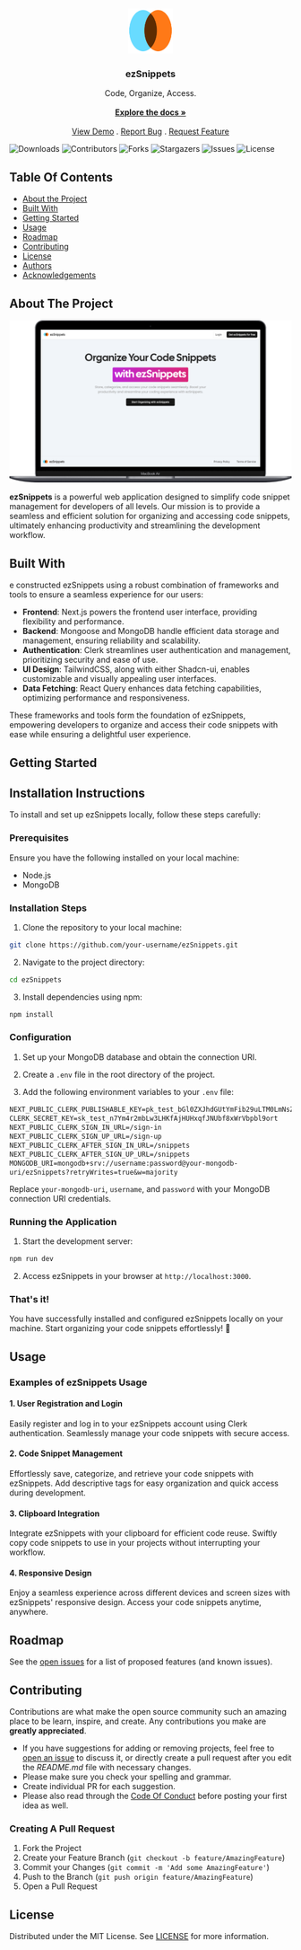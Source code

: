 <br/>
<p align="center">
  <a href="https://github.com/MeerUzairWasHere/ezSnippets">
    <img src="https://raw.githubusercontent.com/MeerUzairWasHere/ezSnippets/19ef06f5006f111f6349d380ccfe6305b87e6ce6/public/logo.svg" alt="Logo" width="80" height="80">
  </a>

  <h3 align="center">ezSnippets</h3>

  <p align="center">
    Code, Organize, Access.
    <br/>
    <br/>
    <a href="https://github.com/MeerUzairWasHere/ezSnippets"><strong>Explore the docs »</strong></a>
    <br/>
    <br/>
    <a href="https://github.com/MeerUzairWasHere/ezSnippets">View Demo</a>
    .
    <a href="https://github.com/MeerUzairWasHere/ezSnippets/issues">Report Bug</a>
    .
    <a href="https://github.com/MeerUzairWasHere/ezSnippets/issues">Request Feature</a>
  </p>
</p>

![Downloads](https://img.shields.io/github/downloads/MeerUzairWasHere/ezSnippets/total) ![Contributors](https://img.shields.io/github/contributors/MeerUzairWasHere/ezSnippets?color=dark-green) ![Forks](https://img.shields.io/github/forks/MeerUzairWasHere/ezSnippets?style=social) ![Stargazers](https://img.shields.io/github/stars/MeerUzairWasHere/ezSnippets?style=social) ![Issues](https://img.shields.io/github/issues/MeerUzairWasHere/ezSnippets) ![License](https://img.shields.io/github/license/MeerUzairWasHere/ezSnippets) 

## Table Of Contents

* [About the Project](#about-the-project)
* [Built With](#built-with)
* [Getting Started](#getting-started)
* [Usage](#usage)
* [Roadmap](#roadmap)
* [Contributing](#contributing)
* [License](#license)
* [Authors](#authors)
* [Acknowledgements](#acknowledgements)

## About The Project

![Screen Shot](https://raw.githubusercontent.com/MeerUzairWasHere/ezSnippets/main/demo.png)

<b>ezSnippets</b> is a powerful web application designed to simplify code snippet management for developers of all levels. Our mission is to provide a seamless and efficient solution for organizing and accessing code snippets, ultimately enhancing productivity and streamlining the development workflow.

## Built With

e constructed ezSnippets using a robust combination of frameworks and tools to ensure a seamless experience for our users:

- **Frontend**: Next.js powers the frontend user interface, providing flexibility and performance.
- **Backend**: Mongoose and MongoDB handle efficient data storage and management, ensuring reliability and scalability.
- **Authentication**: Clerk streamlines user authentication and management, prioritizing security and ease of use.
- **UI Design**: TailwindCSS, along with either Shadcn-ui, enables customizable and visually appealing user interfaces.
- **Data Fetching**: React Query enhances data fetching capabilities, optimizing performance and responsiveness.

These frameworks and tools form the foundation of ezSnippets, empowering developers to organize and access their code snippets with ease while ensuring a delightful user experience.

## Getting Started

## Installation Instructions

To install and set up ezSnippets locally, follow these steps carefully:

### Prerequisites

Ensure you have the following installed on your local machine:

- Node.js
- MongoDB

### Installation Steps

1. Clone the repository to your local machine:

```bash
git clone https://github.com/your-username/ezSnippets.git
```

2. Navigate to the project directory:

```bash
cd ezSnippets
```

3. Install dependencies using npm:

```bash
npm install
```

### Configuration

1. Set up your MongoDB database and obtain the connection URI.

2. Create a `.env` file in the root directory of the project.

3. Add the following environment variables to your `.env` file:

```
NEXT_PUBLIC_CLERK_PUBLISHABLE_KEY=pk_test_bGl0ZXJhdGUtYmFib29uLTM0LmNsZXJrLmFjY291bnRzLmRldiQ
CLERK_SECRET_KEY=sk_test_n7Ym4r2mbLw3LHKfAjHUHxqfJNUbf8xWrVbpbl9ort
NEXT_PUBLIC_CLERK_SIGN_IN_URL=/sign-in
NEXT_PUBLIC_CLERK_SIGN_UP_URL=/sign-up
NEXT_PUBLIC_CLERK_AFTER_SIGN_IN_URL=/snippets
NEXT_PUBLIC_CLERK_AFTER_SIGN_UP_URL=/snippets
MONGODB_URI=mongodb+srv://username:password@your-mongodb-uri/ezSnippets?retryWrites=true&w=majority
```

Replace `your-mongodb-uri`, `username`, and `password` with your MongoDB connection URI credentials.

### Running the Application

1. Start the development server:

```bash
npm run dev
```

2. Access ezSnippets in your browser at `http://localhost:3000`.

### That's it!

You have successfully installed and configured ezSnippets locally on your machine. Start organizing your code snippets effortlessly! 🚀

## Usage

### Examples of ezSnippets Usage

#### 1. User Registration and Login


Easily register and log in to your ezSnippets account using Clerk authentication. Seamlessly manage your code snippets with secure access.

#### 2. Code Snippet Management


Effortlessly save, categorize, and retrieve your code snippets with ezSnippets. Add descriptive tags for easy organization and quick access during development.

#### 3. Clipboard Integration


Integrate ezSnippets with your clipboard for efficient code reuse. Swiftly copy code snippets to use in your projects without interrupting your workflow.

#### 4. Responsive Design


Enjoy a seamless experience across different devices and screen sizes with ezSnippets' responsive design. Access your code snippets anytime, anywhere.
 

## Roadmap

See the [open issues](https://github.com/MeerUzairWasHere/ezSnippets/issues) for a list of proposed features (and known issues).

## Contributing

Contributions are what make the open source community such an amazing place to be learn, inspire, and create. Any contributions you make are **greatly appreciated**.
* If you have suggestions for adding or removing projects, feel free to [open an issue](https://github.com/MeerUzairWasHere/ezSnippets/issues/new) to discuss it, or directly create a pull request after you edit the *README.md* file with necessary changes.
* Please make sure you check your spelling and grammar.
* Create individual PR for each suggestion.
* Please also read through the [Code Of Conduct](https://github.com/MeerUzairWasHere/ezSnippets/blob/main/CODE_OF_CONDUCT.md) before posting your first idea as well.

### Creating A Pull Request

1. Fork the Project
2. Create your Feature Branch (`git checkout -b feature/AmazingFeature`)
3. Commit your Changes (`git commit -m 'Add some AmazingFeature'`)
4. Push to the Branch (`git push origin feature/AmazingFeature`)
5. Open a Pull Request

## License

Distributed under the MIT License. See [LICENSE](https://github.com/MeerUzairWasHere/ezSnippets/blob/main/LICENSE.md) for more information.
